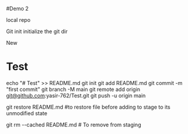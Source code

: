 #Demo 2

local repo

Git init initialize the git dir

New 
# Test

echo "# Test" >> README.md
git init
git add README.md
git commit -m "first commit"
git branch -M main
git remote add origin git@github.com:yasir-762/Test.git
git push -u origin main

git restore README.md #to restore file before adding to stage to its unmodified state

git rm --cached README.md # To remove from staging